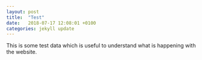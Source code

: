 ```yaml
---
layout: post
title:  "Test"
date:   2018-07-17 12:08:01 +0100
categories: jekyll update
---
```


This is some test data which is useful to understand what is happening with the website.
